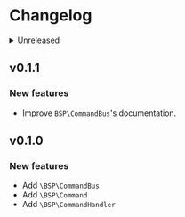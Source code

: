 # Changelog

<details>
<summary>Unreleased</summary>

### BREAKING CHANGES

### New features

### Bugfixes

</details>

## v0.1.1

### New features

- Improve `BSP\CommandBus`'s documentation.

## v0.1.0

### New features

- Add `\BSP\CommandBus`
- Add `\BSP\Command`
- Add `\BSP\CommandHandler`
